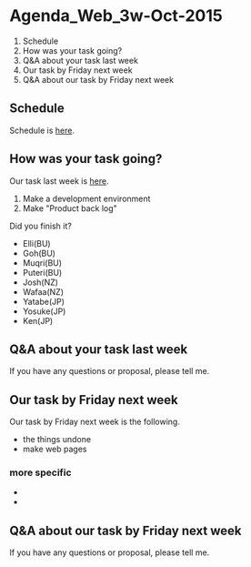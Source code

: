 # Agenda_Web_3w-Oct-2015

1. Schedule
1. How was your task going?
1. Q&A about your task last week
1. Our task by Friday next week
1. Q&A about our task by Friday next week


## Schedule

Schedule is [here]().


## How was your task going?

Our task last week is [here](https://github.com/2015-GlobalPBL/documents/edit/master/meeting/weekly/Minutes_Web_2w-Oct-2015.md).  

1. Make a development environment
1. Make "Product back log"

Did you finish it?

* Elli(BU) 
* Goh(BU)
* Muqri(BU)
* Puteri(BU)
* Josh(NZ)
* Wafaa(NZ)
* Yatabe(JP)
* Yosuke(JP)
* Ken(JP)


## Q&A about your task last week

If you have any questions or proposal, please tell me.


## Our task by Friday next week

Our task by Friday next week is the following.

* the things undone
* make web pages

### more specific

* 
*


## Q&A about our task by Friday next week

If you have any questions or proposal, please tell me.
